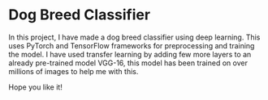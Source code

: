 # Dog Breed Classifier

In this project, I have made a dog breed classifier using deep learning. This uses PyTorch and TensorFlow frameworks for preprocessing and training the model.
I have used transfer learning by adding few more layers to an already pre-trained model VGG-16, this model has been trained on over millions of images to help me with this.

Hope you like it!
